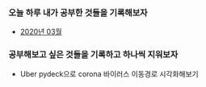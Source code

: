 ### 오늘 하루 내가 공부한 것들을 기록해보자

- [2020년 03월](https://github.com/YeonJun-IN/TIL-Today-I-Learned-/blob/master/2020.03.md)







### 공부해보고 싶은 것들을 기록하고 하나씩 지워보자
- Uber pydeck으로 corona 바이러스 이동경로 시각화해보기

